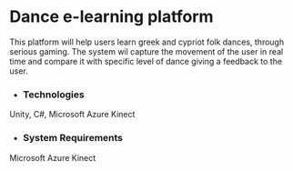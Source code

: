 # Dance e-learning platform

This platform will help users learn greek and cypriot folk dances, through serious gaming.
The system wil capture the movement of the user in real time and compare it with specific level of dance giving a feedback to the user.

+ ### Technologies
Unity, C#, Microsoft Azure Kinect 

+ ### System Requirements
Microsoft Azure Kinect
